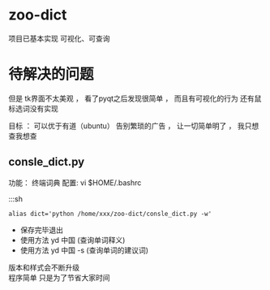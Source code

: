 zoo-dict
========
项目已基本实现 可视化、可查询

待解决的问题
=======
但是 tk界面不太美观 ， 看了pyqt之后发现很简单 ， 而且有可视化的行为 
还有鼠标选词没有实现

目标 ： 可以优于有道（ubuntu） 告别繁琐的广告 ， 让一切简单明了 ， 我只想查我想查


consle_dict.py
--------------
功能： 终端词典
配置: vi $HOME/.bashrc

:::sh
   
    alias dict='python /home/xxx/zoo-dict/consle_dict.py -w'

+ 保存完毕退出  
+ 使用方法 yd 中国  (查询单词释义)
+ 使用方法 yd 中国 -s (查询单词的建议词)


版本和样式会不断升级  
程序简单 只是为了节省大家时间  
 


